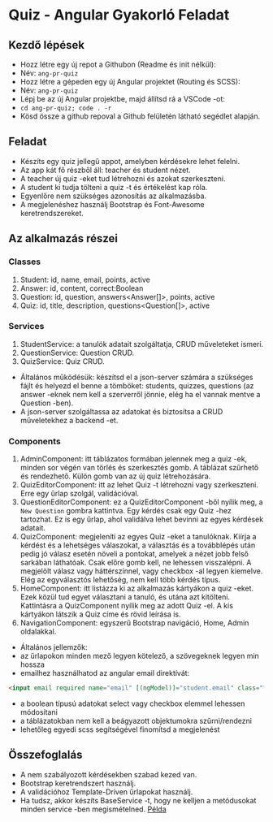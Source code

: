 # Quiz - Angular Gyakorló Feladat

## Kezdő lépések
- Hozz létre egy új repot a Githubon (Readme és init nélkül):
- Név: `ang-pr-quiz`
- Hozz létre a gépeden egy új Angular projektet (Routing és SCSS):
- Név: `ang-pr-quiz`
- Lépj be az új Angular projektbe, majd állítsd rá a VSCode -ot:
- `cd ang-pr-quiz; code . -r`
- Kösd össze a github repoval a Github felületén látható segédlet alapján.

## Feladat
- Készíts egy quiz jellegű appot, amelyben kérdésekre lehet felelni.
- Az app kát fő részből áll: teacher és student nézet.
- A teacher új quiz -eket tud létrehozni és azokat szerkeszteni.
- A student ki tudja tölteni a quiz -t és értékelést kap róla.
- Egyenlőre nem szükséges azonosítás az alkalmazásba.
- A megjelenéshez használj Bootstrap és Font-Awesome keretrendszereket.

## Az alkalmazás részei
### Classes
1. Student: id, name, email, points, active
1. Answer: id, content, correct:Boolean
1. Question: id, question, answers<Answer[]>, points, active
1. Quiz: id, title, description, questions<Question[]>, active

### Services
1. StudentService: a tanulók adatait szolgáltatja, CRUD műveleteket ismeri.
1. QuestionService: Question CRUD.
1. QuizService: Quiz CRUD.
- Általános működésük: készítsd el a json-server számára a szükséges fájlt és 
helyezd el benne a tömböket: students, quizzes, questions (az answer -eknek 
nem kell a szerverről jönnie, elég ha el vannak mentve a Question -ben).
- A json-server szolgáltassa az adatokat és biztosítsa a CRUD műveletekhez a 
backend -et.

### Components
1. AdminComponent: itt táblázatos formában jelennek meg a quiz -ek, minden sor 
végén van törlés és szerkesztés gomb. A táblázat szűrhető és rendezhető. Külön 
gomb van az új quiz létrehozására.
1. QuizEditorComponent: itt az lehet Quiz -t létrehozni vagy szerkeszteni. Erre 
egy űrlap szolgál, validációval.
1. QuestionEditorComponent: ez a QuizEditorComponent -ből nyílik meg, a 
`New Question` gombra kattintva. Egy kérdés csak egy Quiz -hez tartozhat. Ez is 
egy űrlap, ahol validálva lehet bevinni az egyes kérdések adatait.
1. QuizComponent: megjeleníti az egyes Quiz -eket a tanulóknak. Kiírja a kérdést 
és a lehetséges válaszokat, a választás és a továbblépés után pedig jó válasz 
esetén növeli a pontokat, amelyek a nézet jobb felső sarkában láthatóak. Csak 
előre gomb kell, ne lehessen visszalépni. A megjelölt válasz vagy háttérszínnel, 
vagy checkbox -al legyen kiemelve. Elég az egyválasztós lehetőség, nem kell 
több kérdés típus.
1. HomeComponent: itt listázza ki az alkalmazás kártyákon a quiz -eket. Ezek 
közül tud egyet választani a tanuló, és utána azt kitölteni. Kattintásra a 
QuizComponent nyílik meg az adott Quiz -el. A kis kártyákon látszik a Quiz címe 
és rövid leírása is.
1. NavigationComponent: egyszerű Bootstrap navigáció, Home, Admin oldalakkal.
- Általános jellemzők: 
- az űrlapokon minden mező legyen kötelező, a szövegeknek legyen min hossza
- emailhez használhatod az angular email direktívát:  
```html
<input email required name="email" [(ngModel)]="student.email" class="form-control">
```
- a boolean típusú adatokat select vagy checkbox elemmel lehessen módosítani 
- a táblázatokban nem kell a beágyazott objektumokra szűrni/rendezni
- lehetőleg egyedi scss segítségével finomítsd a megjelenést

## Összefoglalás
- A nem szabályozott kérdésekben szabad kezed van.
- Bootstrap keretrendszert használj.
- A validációhoz Template-Driven űrlapokat használj.
- Ha tudsz, akkor készíts BaseService -t, hogy ne kelljen a metódusokat minden 
service -ben megismételned. 
[Példa](https://github.com/cherryApp/str-angular-project-big-private/blob/main/src/app/service/base.service.ts)
  

